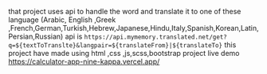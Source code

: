 that project uses api to handle the word and translate it to one of these language (Arabic, English ,Greek ,French,German,Turkish,Hebrew,Japanese,Hindu,Italy,Spanish,Korean,Latin,Persian,Russian)
api is 
`https://api.mymemory.translated.net/get?q=${textToTranslte}&langpair=${translateFrom}|${translateTo}`
this project have made using html ,css ,js,scss,bootstrap 
project live demo
https://calculator-app-nine-kappa.vercel.app/
